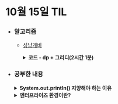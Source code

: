 # 10월 15일 TIL

* ### 알고리즘

    * [성냥개비](https://www.acmicpc.net/problem/3687)
    
      <details>
      <summary><strong>코드 - dp + 그리디(2시간 1분)</strong></summary>

        ```java

            import java.io.*;
            import java.util.*;

            class Main {
                private static final int[] needMatchesCount = {6, 2, 5, 5, 4, 5, 6, 3, 7, 6};
                private static StringBuilder[] maxDp = new StringBuilder[101];
                private static StringBuilder[] minDp = new StringBuilder[101];

                public static void main(String[] args) throws IOException {
                    BufferedReader br = new BufferedReader(new InputStreamReader(System.in));
                    BufferedWriter bw = new BufferedWriter(new OutputStreamWriter(System.out));

                    int T = Integer.parseInt(br.readLine());
                    
                    maxDp = new StringBuilder[101];
                    minDp = new StringBuilder[101];

                    minDp[2] = new StringBuilder("1");
                    minDp[3] = new StringBuilder("7");
                    minDp[4] = new StringBuilder("4");
                    minDp[5] = new StringBuilder("2");
                    minDp[6] = new StringBuilder("6");
                    minDp[7] = new StringBuilder("8");

                    maxDp[2] = new StringBuilder("1");
                    maxDp[3] = new StringBuilder("7");
                    maxDp[4] = new StringBuilder("11");
                    maxDp[5] = new StringBuilder("71");
                    maxDp[6] = new StringBuilder("111");
                    maxDp[7] = new StringBuilder("711");

                    for(int total=8 ; total<101 ; total++){

                        for(int number=0 ; number<10 ; number++){
                            int diff = total - needMatchesCount[number];

                            if(minDp[diff] == null)
                                continue;

                            StringBuilder temp = new StringBuilder(minDp[diff]);

                            if(number == 0){
                                temp.insert(1, "0");
                                
                                if(minDp[total] == null || compare(minDp[total], temp))
                                    minDp[total] = temp;

                                continue;
                            }

                            int idx = 0;
                            while(idx < minDp[diff].length() && minDp[diff].charAt(idx) - '0' < number)
                                idx++;

                            temp.insert(idx, number);
                            if(minDp[total] == null || compare(minDp[total], temp))
                                minDp[total] = temp;

                        }

                        for(int number=9 ; number>=0 ; number--){
                            int diff = total - needMatchesCount[number];

                            if(maxDp[diff] == null)
                                continue;

                            StringBuilder temp = new StringBuilder(maxDp[diff]);

                            int idx = 0;
                            while(idx < maxDp[diff].length() && maxDp[diff].charAt(idx) - '0' > number){
                                idx++;
                            }

                            temp.insert(idx, number);
                            if(maxDp[total] == null || !compare(maxDp[total], temp))
                                maxDp[total] = temp;
                        }
                    }

                    StringBuilder answer = new StringBuilder();
                    while(T-- > 0){
                        int n = Integer.parseInt(br.readLine());
                        
                        answer.append(minDp[n]).append(" ").append(maxDp[n]).append('\n');    
                    }
                    
                    bw.write(answer.toString());
                    bw.close();
                    br.close();
                }
                
                private static boolean compare(StringBuilder ori, StringBuilder comp){
                    if(ori.length() == comp.length()){
                        for(int i=0 ; i<ori.length() ; i++){
                            if(ori.charAt(i) > comp.charAt(i))
                                return true;

                            if(ori.charAt(i) < comp.charAt(i))
                                return false;
                        }
                    }

                    if(ori.length() > comp.length())
                        return true;

                    return false;
                }
            }


      ```

    </details>

* ### 공부한 내용

    <details>
    <summary><strong>System.out.println() 지양해야 하는 이유</strong></summary>

    1. System.out.println()은 휘발된다.
    
       * 로그가 파일에 따로 저장하지 않고 표준 출력으로 출력되기 때문에 휘발된다. <br/> 이것은 추후에 에러를 확인해서 문제를 해결할 수 없다는 치명적인 문제가 있다.
    
    2. 로그 출력 레벨을 설정할 수 없다.
       
       * 에러 / 장애가 발생하여 출력된 로그만을 기록해야 한다. </br> 개발시 사용됐던 정보와 같이 기록하면 중요한 에러 / 장애에 대한 부분을 보기 어려워진다.

    3. 성능이 저하될 수 있다.
    
       * System.out.println()은 newLine() 이라는 메서드를 호출하는데, 이것은 synchronized 키워드가 붙어 있다. </br> 따라서, 멀티 스레드 환경에서 newLine()를 사용하는 스레드가 있다면 이 스레드가 newLine()을 종료할 때까지 newLine()을 사용하는 다른 스레드들이 대기하는 오버헤드가 발생한다.
    
    </details>

    <details>
    <summary><strong>엔터프라이즈 환경이란?</strong></summary>

    * 대규모 비즈니스 환경을 의미하는 단어로, 소규모 애플리케이션이나 단순한 웹 서비스와는 달리 복잡한 시스템, 다양한 사용자 및 높은 트래픽을 처리하는 대규모 조직에서 사용되는 소프트웨어나 IT 시스템을 지칭할 때 사용된다. <br/>
    특히 스프링을 비롯한 많은 기술들이 "엔터프라이즈" 환경에서 많이 언급되는 이유는, 이러한 기술들이 복잡하고 대규모인 시스템을 효과적으로 관리하고 유지할 수 있도록 돕기 때문이다.
    
    </details>